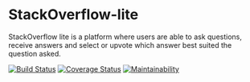 # StackOverflow-lite

StackOverflow lite is a platform where users are able to ask questions, receive answers and select or upvote which answer best suited the question asked.

[![Build Status](https://travis-ci.org/Musacoli/StackOverflow-lite.svg?branch=test_app)](https://travis-ci.org/Musacoli/StackOverflow-lite)  [![Coverage Status](https://coveralls.io/repos/github/Musacoli/StackOverflow-lite/badge.svg?branch=master)](https://coveralls.io/github/Musacoli/StackOverflow-lite?branch=test_app)  [![Maintainability](https://api.codeclimate.com/v1/badges/1445d14d10d76b542495/maintainability)](https://codeclimate.com/github/Musacoli/StackOverflow-lite/maintainability)
